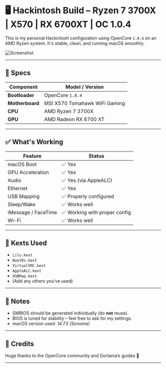 # 🖥️ Hackintosh Build – Ryzen 7 3700X | X570 | RX 6700XT | OC 1.0.4

This is my personal Hackintosh configuration using OpenCore `1.0.4` on an AMD Ryzen system. It's stable, clean, and running macOS smoothly.

![Screenshot](https://github.com/SheikhFoysaldiu/Zen-7-3700x-x570-mb-6700xt/blob/main/Screenshoots/Screenshot%202025-04-11%20at%2012.42.22%E2%80%AFPM.png?raw=true)

---

## 🧰 Specs

| Component     | Model / Version                       |
|---------------|----------------------------------------|
| **Bootloader**| OpenCore `1.0.4`                       |
| **Motherboard** | MSI X570 Tomahawk WiFi Gaming       |
| **CPU**       | AMD Ryzen 7 3700X                      |
| **GPU**       | AMD Radeon RX 6700 XT                 |

---

## ✅ What's Working

| Feature            | Status        |
|--------------------|---------------|
| macOS Boot         | ✅ Yes         |
| GPU Acceleration   | ✅ Yes         |
| Audio              | ✅ Yes (via AppleALC) |
| Ethernet           | ✅ Yes         |
| USB Mapping        | ✅ Properly configured |
| Sleep/Wake         | ✅ Works well  |
| iMessage / FaceTime| ✅ Working with proper config |
| Wi-Fi              | ✅ Works well |

---

## 🧩 Kexts Used

- `Lilu.kext`
- `NootRx.kext`
- `VirtualSMC.kext`
- `AppleALC.kext`
- `USBMap.kext`
- (Add any others you've used)

---

## 📝 Notes

- SMBIOS should be generated individually (do **not** reuse).
- BIOS is tuned for stability – feel free to ask for my settings.
- macOS version used: *14.7.5 (Sonoma)*

---

## 🙌 Credits

Huge thanks to the OpenCore community and Dortania’s guides 🙏

---

